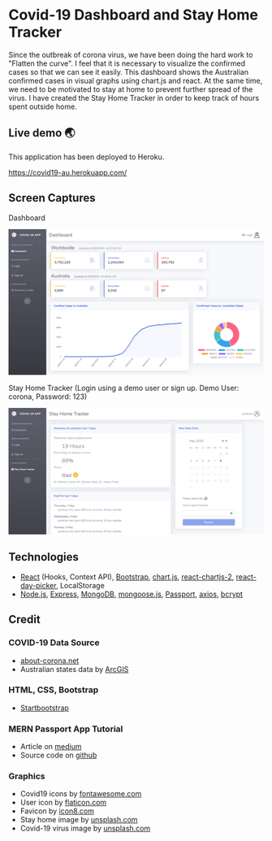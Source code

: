 # Covid-19 Dashboard and Stay Home Tracker 

Since the outbreak of corona virus, we have been doing the hard work to "Flatten the curve". I feel that it is necessary to visualize the confirmed cases so that we can see it easily. This dashboard shows the Australian confirmed cases in visual graphs using chart.js and react. At the same time, we need to be motivated to stay at home to prevent further spread of the virus. I have created the Stay Home Tracker in order to keep track of hours spent outside home.  

## Live demo :earth_asia:
This application has been deployed to Heroku. 

https://covid19-au.herokuapp.com/

## Screen Captures

Dashboard 

<img src="./README/dashboard.png" width=700px>

Stay Home Tracker (Login using a demo user or sign up. Demo User: corona, Password: 123)

<img src="./README/stayhometracker.png" width=700px>

## Technologies  	
* [React](https://reactjs.org/) (Hooks, Context API), [Bootstrap](https://getbootstrap.com/), [chart.js](https://www.chartjs.org/), [react-chartjs-2](https://github.com/jerairrest/react-chartjs-2), [react-day-picker](http://react-day-picker.js.org/), LocalStorage
* [Node.js](https://nodejs.org/), [Express](https://expressjs.com/), [MongoDB](https://www.mongodb.com/), [mongoose.js](https://mongoosejs.com/), [Passport](http://www.passportjs.org/), [axios](https://www.npmjs.com/package/axios), [bcrypt](https://www.npmjs.com/package/bcrypt)

## Credit 
### COVID-19 Data Source
* [about-corona.net](https://about-corona.net/) 
* Australian states data by [ArcGIS](https://www.arcgis.com/home/item.html?id=35b077523be94f7288b21db815e6e6e6)

### HTML, CSS, Bootstrap 
* [Startbootstrap](https://startbootstrap.com/)

### MERN Passport App Tutorial 
* Article on [medium](https://medium.com/@brendt_bly/simple-mern-passport-app-tutorial-4aec2105e367)
* Source code on [github](https://github.com/b-bly/simple-mern-passport)

### Graphics
* Covid19 icons by [fontawesome.com](https://fontawesome.com/icons?d=gallery&q=covid-19&m=free)
* User icon by [flaticon.com](https://www.flaticon.com/)
* Favicon by [icon8.com](https://icons8.com/icons/set/virus)
* Stay home image by [unsplash.com](https://unsplash.com/photos/1B8l_3ckncI) 
* Covid-19 virus image by [unsplash.com](https://unsplash.com/photos/w9KEokhajKw)
